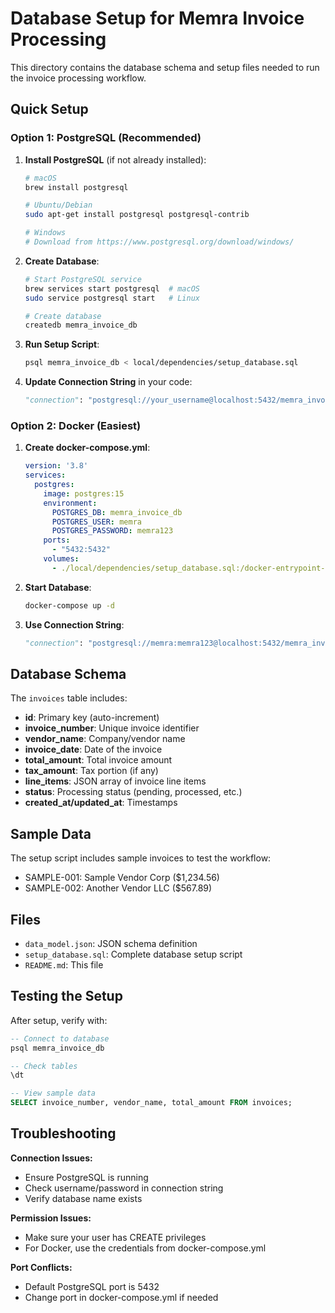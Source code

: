 # Database Setup for Memra Invoice Processing

This directory contains the database schema and setup files needed to run the invoice processing workflow.

## Quick Setup

### Option 1: PostgreSQL (Recommended)

1. **Install PostgreSQL** (if not already installed):
   ```bash
   # macOS
   brew install postgresql
   
   # Ubuntu/Debian
   sudo apt-get install postgresql postgresql-contrib
   
   # Windows
   # Download from https://www.postgresql.org/download/windows/
   ```

2. **Create Database**:
   ```bash
   # Start PostgreSQL service
   brew services start postgresql  # macOS
   sudo service postgresql start   # Linux
   
   # Create database
   createdb memra_invoice_db
   ```

3. **Run Setup Script**:
   ```bash
   psql memra_invoice_db < local/dependencies/setup_database.sql
   ```

4. **Update Connection String** in your code:
   ```python
   "connection": "postgresql://your_username@localhost:5432/memra_invoice_db"
   ```

### Option 2: Docker (Easiest)

1. **Create docker-compose.yml**:
   ```yaml
   version: '3.8'
   services:
     postgres:
       image: postgres:15
       environment:
         POSTGRES_DB: memra_invoice_db
         POSTGRES_USER: memra
         POSTGRES_PASSWORD: memra123
       ports:
         - "5432:5432"
       volumes:
         - ./local/dependencies/setup_database.sql:/docker-entrypoint-initdb.d/setup.sql
   ```

2. **Start Database**:
   ```bash
   docker-compose up -d
   ```

3. **Use Connection String**:
   ```python
   "connection": "postgresql://memra:memra123@localhost:5432/memra_invoice_db"
   ```

## Database Schema

The `invoices` table includes:

- **id**: Primary key (auto-increment)
- **invoice_number**: Unique invoice identifier
- **vendor_name**: Company/vendor name
- **invoice_date**: Date of the invoice
- **total_amount**: Total invoice amount
- **tax_amount**: Tax portion (if any)
- **line_items**: JSON array of invoice line items
- **status**: Processing status (pending, processed, etc.)
- **created_at/updated_at**: Timestamps

## Sample Data

The setup script includes sample invoices to test the workflow:
- SAMPLE-001: Sample Vendor Corp ($1,234.56)
- SAMPLE-002: Another Vendor LLC ($567.89)

## Files

- `data_model.json`: JSON schema definition
- `setup_database.sql`: Complete database setup script
- `README.md`: This file

## Testing the Setup

After setup, verify with:

```sql
-- Connect to database
psql memra_invoice_db

-- Check tables
\dt

-- View sample data
SELECT invoice_number, vendor_name, total_amount FROM invoices;
```

## Troubleshooting

**Connection Issues:**
- Ensure PostgreSQL is running
- Check username/password in connection string
- Verify database name exists

**Permission Issues:**
- Make sure your user has CREATE privileges
- For Docker, use the credentials from docker-compose.yml

**Port Conflicts:**
- Default PostgreSQL port is 5432
- Change port in docker-compose.yml if needed 